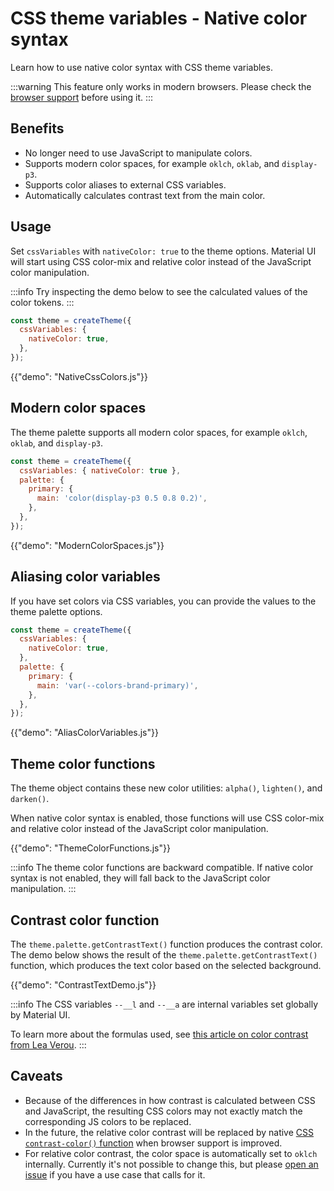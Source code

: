 # CSS theme variables - Native color syntax

<p class="description">Learn how to use native color syntax with CSS theme variables.</p>

:::warning
This feature only works in modern browsers. Please check the [browser support](https://caniuse.com/css-relative-colors) before using it.
:::

## Benefits

- No longer need to use JavaScript to manipulate colors.
- Supports modern color spaces, for example `oklch`, `oklab`, and `display-p3`.
- Supports color aliases to external CSS variables.
- Automatically calculates contrast text from the main color.

## Usage

Set `cssVariables` with `nativeColor: true` to the theme options.
Material UI will start using CSS color-mix and relative color instead of the JavaScript color manipulation.

:::info
Try inspecting the demo below to see the calculated values of the color tokens.
:::

```js
const theme = createTheme({
  cssVariables: {
    nativeColor: true,
  },
});
```

{{"demo": "NativeCssColors.js"}}

## Modern color spaces

The theme palette supports all modern color spaces, for example `oklch`, `oklab`, and `display-p3`.

```js
const theme = createTheme({
  cssVariables: { nativeColor: true },
  palette: {
    primary: {
      main: 'color(display-p3 0.5 0.8 0.2)',
    },
  },
});
```

{{"demo": "ModernColorSpaces.js"}}

## Aliasing color variables

If you have set colors via CSS variables, you can provide the values to the theme palette options.

```js
const theme = createTheme({
  cssVariables: {
    nativeColor: true,
  },
  palette: {
    primary: {
      main: 'var(--colors-brand-primary)',
    },
  },
});
```

{{"demo": "AliasColorVariables.js"}}

## Theme color functions

The theme object contains these new color utilities: `alpha()`, `lighten()`, and `darken()`.

When native color syntax is enabled, those functions will use CSS color-mix and relative color instead of the JavaScript color manipulation.

{{"demo": "ThemeColorFunctions.js"}}

:::info
The theme color functions are backward compatible.
If native color syntax is not enabled, they will fall back to the JavaScript color manipulation.
:::

## Contrast color function

The `theme.palette.getContrastText()` function produces the contrast color.
The demo below shows the result of the `theme.palette.getContrastText()` function, which produces the text color based on the selected background.

{{"demo": "ContrastTextDemo.js"}}

:::info
The CSS variables `--__l` and `--__a` are internal variables set globally by Material UI.

To learn more about the formulas used, see [this article on color contrast from Lea Verou](https://lea.verou.me/blog/2024/contrast-color).
:::

## Caveats

- Because of the differences in how contrast is calculated between CSS and JavaScript, the resulting CSS colors may not exactly match the corresponding JS colors to be replaced.
- In the future, the relative color contrast will be replaced by native [CSS `contrast-color()` function](https://developer.mozilla.org/en-US/docs/Web/CSS/color_value/contrast-color) when browser support is improved.
- For relative color contrast, the color space is automatically set to `oklch` internally. Currently it's not possible to change this, but please [open an issue](https://github.com/mui/material-ui/issues/new/) if you have a use case that calls for it.
